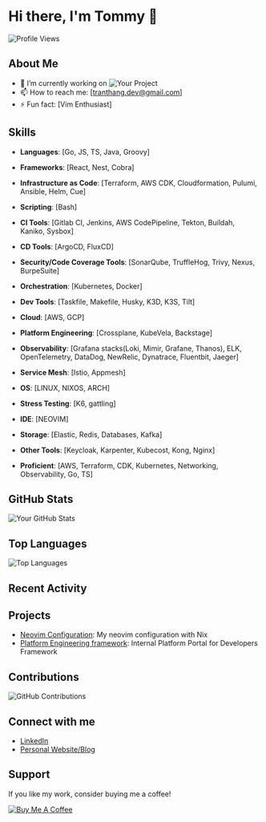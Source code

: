 # Hi there, I'm Tommy 👋

![Profile Views](https://komarev.com/ghpvc/?username=TranThang-2804&color=blue)

## About Me

- 🔭 I’m currently working on ![Your Project](https://github.com/TranThang-2804/crossplane-framework)
- 📫 How to reach me: [tranthang.dev@gmail.com]
- ⚡ Fun fact: [Vim Enthusiast]

## Skills

- **Languages**: [Go, JS, TS, Java, Groovy]
- **Frameworks**: [React, Nest, Cobra]
- **Infrastructure as Code**: [Terraform, AWS CDK, Cloudformation, Pulumi, Ansible, Helm, Cue]
- **Scripting**: [Bash]
- **CI Tools**: [Gitlab CI, Jenkins, AWS CodePipeline, Tekton, Buildah, Kaniko, Sysbox]
- **CD Tools**: [ArgoCD, FluxCD]
- **Security/Code Coverage Tools**: [SonarQube, TruffleHog, Trivy, Nexus, BurpeSuite]
- **Orchestration**: [Kubernetes, Docker]
- **Dev Tools**: [Taskfile, Makefile, Husky, K3D, K3S, Tilt]
- **Cloud**: [AWS, GCP]
- **Platform Engineering**: [Crossplane, KubeVela, Backstage]
- **Observability**: [Grafana stacks(Loki, Mimir, Grafane, Thanos), ELK, OpenTelemetry, DataDog, NewRelic, Dynatrace, Fluentbit, Jaeger]
- **Service Mesh**: [Istio, Appmesh]
- **OS**: [LINUX, NIXOS, ARCH]
- **Stress Testing**: [K6, gattling]
- **IDE**: [NEOVIM]
- **Storage**: [Elastic, Redis, Databases, Kafka]
- **Other Tools**: [Keycloak, Karpenter, Kubecost, Kong, Nginx]

- **Proficient**: [AWS, Terraform, CDK, Kubernetes, Networking, Observability, Go, TS]

## GitHub Stats

![Your GitHub Stats](https://github-readme-stats.vercel.app/api?username=TranThang-2804&show_icons=true&theme=radical)

## Top Languages

![Top Languages](https://github-readme-stats.vercel.app/api/top-langs/?username=TranThang-2804&layout=compact&theme=radical)

## Recent Activity

<!--START_SECTION:activity-->
<!--END_SECTION:activity-->

## Projects

- [Neovim Configuration](https://github.com/TranThang-2804/dotfiles): My neovim configuration with Nix
- [Platform Engineering framework](https://github.com/TranThang-2804/crossplane-framework): Internal Platform Portal for Developers Framework

## Contributions

![GitHub Contributions](https://github-readme-streak-stats.herokuapp.com/?user=TranThang-2804&theme=radical)

## Connect with me

- [LinkedIn](https://www.linkedin.com/in/tranthangportfolio/)
- [Personal Website/Blog](https://tommytran.me)

## Support

If you like my work, consider buying me a coffee!

[![Buy Me A Coffee](https://img.shields.io/badge/-Buy%20Me%20A%20Coffee-orange?style=flat&logo=buy-me-a-coffee)](https://buymeacoffee.com/imtommy)
